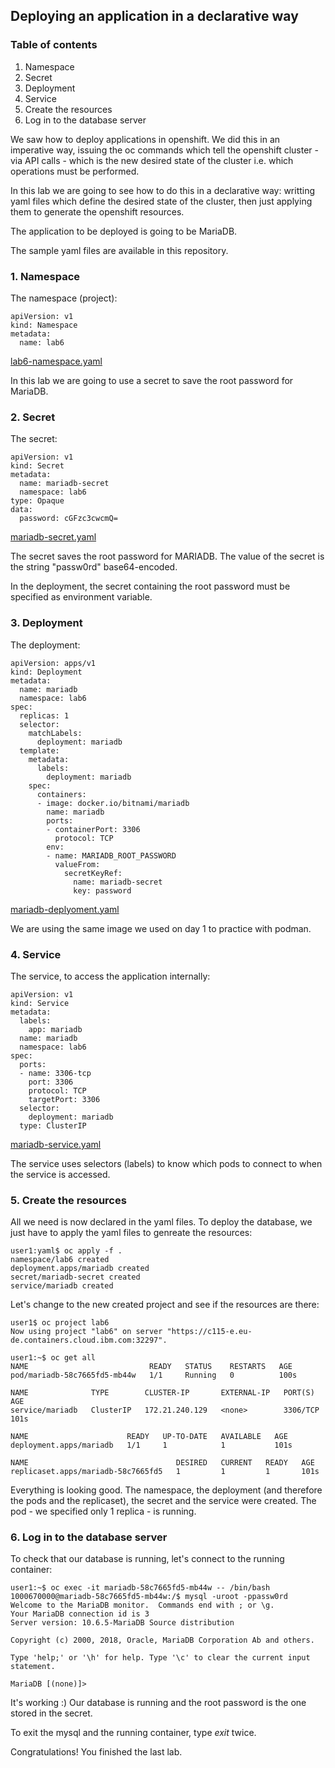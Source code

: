 ## Deploying an application in a declarative way 

### Table of contents

1. Namespace
2. Secret
3. Deployment
4. Service
5. Create the resources
6. Log in to the database server 

We saw how to deploy applications in openshift. We did this in an imperative way, issuing the oc commands which tell the openshift cluster - via API calls - which is the new desired state of the cluster i.e. which operations must be performed. 

In this lab we are going to see how to do this in a declarative way: writting yaml files which define the desired state of the cluster, then just applying them to generate the openshift resources.

The application to be deployed is going to be MariaDB. 

The sample yaml files are available in this repository.

### 1. Namespace

The namespace (project):
```
apiVersion: v1
kind: Namespace
metadata:
  name: lab6 
```
[lab6-namespace.yaml](yaml/lab6-namespace.yaml)

In this lab we are going to use a secret to save the root password for MariaDB.

### 2. Secret

The secret:
```
apiVersion: v1
kind: Secret
metadata:
  name: mariadb-secret
  namespace: lab6
type: Opaque
data:
  password: cGFzc3cwcmQ=
```
[mariadb-secret.yaml](yaml/mariadb-secret.yaml)

The secret saves the root password for MARIADB. The value of the secret is the string "passw0rd" base64-encoded.

In the deployment, the secret containing the root password must be specified as environment variable.

### 3. Deployment

The deployment:
```
apiVersion: apps/v1
kind: Deployment
metadata:
  name: mariadb
  namespace: lab6
spec:
  replicas: 1
  selector:
    matchLabels:
      deployment: mariadb
  template:
    metadata:
      labels:
        deployment: mariadb
    spec:
      containers:
      - image: docker.io/bitnami/mariadb
        name: mariadb
        ports:
        - containerPort: 3306
          protocol: TCP
        env:
        - name: MARIADB_ROOT_PASSWORD
          valueFrom:
            secretKeyRef:
              name: mariadb-secret
              key: password
```
[mariadb-deplyoment.yaml](yaml/mariadb-deployment.yaml)

We are using the same image we used on day 1 to practice with podman. 

### 4. Service

The service, to access the application internally:
```
apiVersion: v1
kind: Service
metadata:
  labels:
    app: mariadb
  name: mariadb
  namespace: lab6
spec:
  ports:
  - name: 3306-tcp
    port: 3306
    protocol: TCP
    targetPort: 3306
  selector:
    deployment: mariadb
  type: ClusterIP
```
[mariadb-service.yaml](yaml/mariadb-service.yaml)

The service uses selectors (labels) to know which pods to connect to when the service is accessed.

### 5. Create the resources

All we need is now declared in the yaml files. To deploy the database, we just have to apply the yaml files to genreate the resources:
```
user1:yaml$ oc apply -f .
namespace/lab6 created
deployment.apps/mariadb created
secret/mariadb-secret created
service/mariadb created
```

Let's change to the new created project and see if the resources are there:
```
user1$ oc project lab6
Now using project "lab6" on server "https://c115-e.eu-de.containers.cloud.ibm.com:32297".

user1:~$ oc get all
NAME                           READY   STATUS    RESTARTS   AGE
pod/mariadb-58c7665fd5-mb44w   1/1     Running   0          100s

NAME              TYPE        CLUSTER-IP       EXTERNAL-IP   PORT(S)    AGE
service/mariadb   ClusterIP   172.21.240.129   <none>        3306/TCP   101s

NAME                      READY   UP-TO-DATE   AVAILABLE   AGE
deployment.apps/mariadb   1/1     1            1           101s

NAME                                 DESIRED   CURRENT   READY   AGE
replicaset.apps/mariadb-58c7665fd5   1         1         1       101s
```

Everything is looking good. The namespace, the deployment (and therefore the pods and the replicaset), the secret and the service were created. The pod - we specified only 1 replica - is running.

### 6. Log in to the database server 

To check that our database is running, let's connect to the running container:
```
user1:~$ oc exec -it mariadb-58c7665fd5-mb44w -- /bin/bash
1000670000@mariadb-58c7665fd5-mb44w:/$ mysql -uroot -ppassw0rd
Welcome to the MariaDB monitor.  Commands end with ; or \g.
Your MariaDB connection id is 3
Server version: 10.6.5-MariaDB Source distribution

Copyright (c) 2000, 2018, Oracle, MariaDB Corporation Ab and others.

Type 'help;' or '\h' for help. Type '\c' to clear the current input statement.

MariaDB [(none)]> 
```

It's working :) Our database is running and the root password is the one stored in the secret.

To exit the mysql and the running container, type _exit_ twice.

Congratulations! You finished the last lab.

